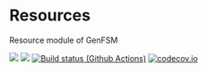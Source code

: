# Resources
Resource module of GenFSM

[![](https://img.shields.io/badge/docs-stable-blue.svg)](https://forestmod.github.io/GenFSM_resource.jl/stable)
[![](https://img.shields.io/badge/docs-dev-blue.svg)](https://forestmod.github.io/GenFSM_resource.jl/dev)
[![Build status (Github Actions)](https://github.com/forestmod/GenFSM_resource.jl/workflows/CI/badge.svg)](https://github.com/forestmod/GenFSM_resource.jl/actions)
[![codecov.io](http://codecov.io/github/forestmod/GenFSM_resource.jl/coverage.svg?branch=main)](http://codecov.io/github/forestmod/GenFSM_resource.jl?branch=main)



